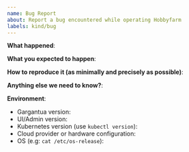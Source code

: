 ```yaml
---
name: Bug Report
about: Report a bug encountered while operating Hobbyfarm
labels: kind/bug
---
```


**What happened**:

**What you expected to happen**:

**How to reproduce it (as minimally and precisely as possible)**:

**Anything else we need to know?**:

**Environment**:
- Gargantua version:
- UI/Admin version:
- Kubernetes version (use `kubectl version`):
- Cloud provider or hardware configuration:
- OS (e.g: `cat /etc/os-release`):

